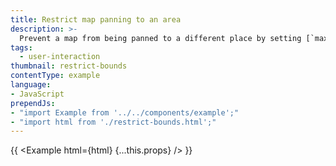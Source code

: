 ```yaml
---
title: Restrict map panning to an area
description: >-
  Prevent a map from being panned to a different place by setting [`maxBounds`](https://docs.mapbox.com/mapbox-gl-js/api#map#setmaxbounds).
tags:
  - user-interaction
thumbnail: restrict-bounds
contentType: example
language:
- JavaScript
prependJs:
- "import Example from '../../components/example';"
- "import html from './restrict-bounds.html';"
---
```


{{ <Example html={html} {...this.props} /> }}
